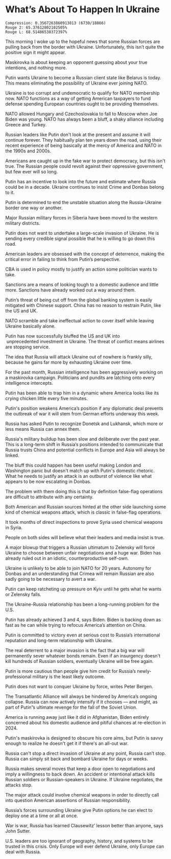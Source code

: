 # What’s About To Happen In Ukraine

```
Compression: 0.3567263860913813 (6730/18866)
Rouge 2: 65.37612802102505%
Rouge L: 68.51486538372397%
```

This morning I woke up to the hopeful news that some Russian forces are pulling back from the border with Ukraine. Unfortunately, this isn’t quite the positive sign it might appear.

Maskirovka is about keeping an opponent guessing about your true intentions, and nothing more.

Putin wants Ukraine to become a Russian client state like Belarus is today. This means eliminating the possibility of Ukraine ever joining NATO.

Ukraine is too corrupt and undemocratic to qualify for NATO membership now. NATO functions as a way of getting American taxpayers to fund defense spending European countries ought to be providing themselves.

NATO allowed Hungary and Czechoslovakia to fall to Moscow when Joe Biden was young. NATO has always been a bluff, a shaky alliance including Greece and Turkey.

Russian leaders like Putin don't look at the present and assume it will continue forever. They habitually plan ten years down the road, using their recent experience of being basically at the mercy of America and NATO in the 1990s and 2000s.

Americans are caught up in the fake war to protect democracy, but this isn't true. The Russian people could revolt against their oppressive government, but few ever will so long.

Putin has an incentive to look into the future and estimate where Russia could be in a decade. Ukraine continues to insist Crime and Donbas belong to it.

Putin is determined to end the unstable situation along the Russia-Ukraine border one way or another.

Major Russian military forces in Siberia have been moved to the western military districts.

Putin does not want to undertake a large-scale invasion of Ukraine. He is sending every credible signal possible that he is willing to go down this road.

American leaders are obsessed with the concept of deterrence, making the critical error in failing to think from Putin’s perspective.

CBA is used in policy mostly to justify an action some politician wants to take.

Sanctions are a means of looking tough to a domestic audience and little more. Sanctions have already worked out a way around them.

Putin’s threat of being cut off from the global banking system is easily mitigated with Chinese support. China has no reason to restrain Putin, like the US and UK.

NATO scramble and take ineffectual action to cover itself while leaving Ukraine basically alone.

Putin has now successfully bluffed the US and UK into  unprecedented investment in Ukraine. The threat of conflict means airlines are stopping service.

The idea that Russia will attack Ukraine out of nowhere is frankly silly, because he gains far more by exhausting Ukraine over time.

For the past month, Russian intelligence has been aggressively working on a maskirovka campaign. Politicians and pundits are latching onto every intelligence intercepts.

Putin has been able to trap him in a dynamic where America looks like its crying chicken little every five minutes.

Putin's position weakens America’s position if any diplomatic deal prevents the outbreak of war it will stem from German efforts underway this week.

Russia has asked Putin to recognize Donetsk and Lukhansk, which more or less means Russia can annex them.

Russia's military buildup has been slow and deliberate over the past year. This is a long-term shift in Russia’s positions intended to communicate that Russia trusts China and potential conflicts in Europe and Asia will always be linked.

The bluff this could happen has been useful making London and Washington panic but doesn't match up with Putin's domestic rhetoric. What he needs to justify an attack is an outburst of violence like what appears to be now escalating in Donbas.

The problem with them doing this is that by definition false-flag operations are difficult to attribute with any certainty.

Both American and Russian sources hinted at the other side launching some kind of chemical weapons attack, which is classic in false-flag operations.

It took months of direct inspections to prove Syria used chemical weapons in Syria.

People on both sides will believe what their leaders and media insist is true.

A major blowup that triggers a Russian ultimatum to Zelensky will force Ukraine to choose between unfair negotiations and a huge war. Biden has already ruled out in an idiotic, counterproductive self-own.

Ukraine is unlikely to be able to join NATO for 20 years. Autonomy for Donbas and an understanding that Crimea will remain Russian are also sadly going to be necessary to avert a war.

Putin can keep ratcheting up pressure on Kyiv until he gets what he wants or Zelensky falls.

The Ukraine-Russia relationship has been a long-running problem for the U.S.

Putin has already achieved 3 and 4, says Biden. Biden is backing down as fast as he can while trying to refocus America’s attention on China.

Putin is committed to victory even at serious cost to Russia’s international reputation and long-term relationship with Ukraine.

The real deterrent to a major invasion is the fact that a big war will permanently sever whatever bonds remain. Even if an insurgency doesn't kill hundreds of Russian soldiers, eventually Ukraine will be free again.

Putin is more cautious than people give him credit for Russia’s newly-professional military is the least likely outcome.

Putin does not want to conquer Ukraine by force, writes Peter Bergen.

The Transatlantic Alliance will always be hindered by America’s ongoing collapse. Russia can now actively intensify if it chooses — and might, as part of Putin”s ultimate revenge for the fall of the Soviet Union.

America is running away just like it did in Afghanistan, Biden entirely concerned about his domestic audience and pitiful chances at re-election in 2024.

Putin's maskirovka is designed to obscure his core aims, but Putin is savvy enough to realize he doesn't get it if there's an all-out war.

Russia can't stop a direct invasion of Ukraine at any point, Russia can’t stop. Russia can simply sit back and bombard Ukraine for days or weeks.

Russia makes several moves that keep a door open to negotiations and imply a willingness to back down. An accident or intentional attack kills Russian soldiers or Russian-speakers in Ukraine. If Ukraine negotiates, the attacks stop.

The major attack could involve chemical weapons in order to directly call into question American assertions of Russian responsibility.

Russia’s forces surrounding Ukraine give Putin options he can elect to deploy one at a time or all at once.

War is war, Russia has learned Clausewitz’ lesson better than anyone, says John Sutter.

U.S. leaders are too ignorant of geography, history, and systems to be trusted in this crisis. Only Europe will ever defend Ukraine, only Europe can deal with Russia.
